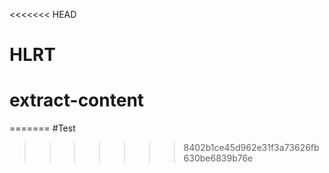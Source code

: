 <<<<<<< HEAD
# HLRT
# extract-content
=======
#Test
>>>>>>> 8402b1ce45d962e31f3a73626fb630be6839b76e
